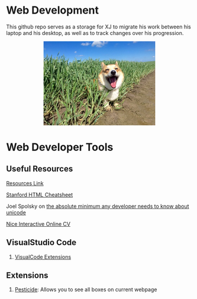 # Web Development
This github repo serves as a storage for XJ to migrate his work between his laptop and his desktop, as well as to track changes over his progression.

<div id='corgi' align='center'>
    <img src="./images/cute doggo.jpg" alt="cute doggo" width=60%>   
</div>


<h1>Web Developer Tools</h1>
<h2>Useful Resources</h2>
<a href="https://www.appbrewery.co/p/web-development-course-resources/" alt="Resources to each Lesson" title="Resources to each Lesson">Resources Link</a>

<a href="https://web.stanford.edu/group/csp/cs21/htmlcheatsheet.pdf" alt="HTML Cheatsheet" title="Standford HTML Cheatsheet">Stanford HTML Cheatsheet</a>

Joel Spolsky on <a href="https://www.joelonsoftware.com/2003/10/08/the-absolute-minimum-every-software-developer-absolutely-positively-must-know-about-unicode-and-character-sets-no-excuses/" target="_blank">the absolute minimum any developer needs to know about unicode</a>

<a href="http://www.pascalvangemert.nl/#/profile">Nice Interactive Online CV</a>
<h2>VisualStudio Code</h2>
<ol>
    <li><a href="https://docs.google.com/document/d/1eltxPSyGRFjN0Bc2ClCTOQmj_5mDq_8Go5GnL25qt04/edit">VisualCode Extensions</a></li>
</ol>


<h2>Extensions</h2>
<ol>
    <li><a href="https://chrome.google.com/webstore/detail/pesticide-for-chrome/bblbgcheenepgnnajgfpiicnbbdmmooh">Pesticide</a>: Allows you to see all boxes on current webpage</li>
</ol>